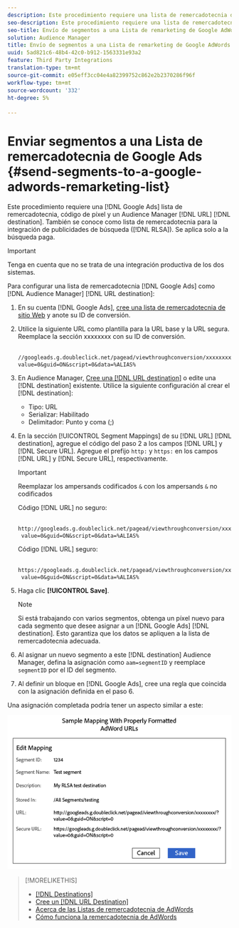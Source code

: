 ```yaml
---
description: Este procedimiento requiere una lista de remercadotecnia de AdWords, un código de píxeles y un destino de URL de Audience Manager. También se conoce como lista de remercadotecnia para la integración de publicidades de búsqueda (RLSA). Se aplica solo a la búsqueda paga.
seo-description: Este procedimiento requiere una lista de remercadotecnia de AdWords, un código de píxeles y un destino de URL de Audience Manager. También se conoce como lista de remercadotecnia para la integración de publicidades de búsqueda (RLSA). Se aplica solo a la búsqueda paga.
seo-title: Envío de segmentos a una Lista de remarketing de Google AdWords
solution: Audience Manager
title: Envío de segmentos a una Lista de remarketing de Google AdWords
uuid: 5ad821c6-48b4-42c0-b912-1563331e93a2
feature: Third Party Integrations
translation-type: tm+mt
source-git-commit: e05eff3cc04e4a82399752c862e2b2370286f96f
workflow-type: tm+mt
source-wordcount: '332'
ht-degree: 5%

---
```



# Enviar segmentos a una Lista de remercadotecnia de Google Ads {#send-segments-to-a-google-adwords-remarketing-list}

Este procedimiento requiere una [!DNL Google Ads] lista de remercadotecnia, código de píxel y un Audience Manager [!DNL URL] [!DNL destination]. También se conoce como lista de remercadotecnia para la integración de publicidades de búsqueda ([!DNL RLSA]). Se aplica solo a la búsqueda paga.

>[!IMPORTANT]
>Tenga en cuenta que no se trata de una integración productiva de los dos sistemas.

Para configurar una lista de remercadotecnia [!DNL Google Ads] como [!DNL Audience Manager] [!DNL URL destination]:

1. En su cuenta [!DNL Google Ads], [cree una lista de remercadotecnia de sitio Web](https://support.google.com/adwords/answer/2454064?hl=en) y anote su ID de conversión.
1. Utilice la siguiente URL como plantilla para la URL base y la URL segura. Reemplace la sección xxxxxxxx con su ID de conversión.

   ```
    //googleads.g.doubleclick.net/pagead/viewthroughconversion/xxxxxxxx/?value=0&guid=ON&script=0&data=%ALIAS%
   ```

1. En Audience Manager, [Cree una [!DNL URL destination]](../../features/destinations/create-url-destination.md) o edite una [!DNL destination] existente. Utilice la siguiente configuración al crear el [!DNL destination]:
   * Tipo: URL
   * Serializar: Habilitado
   * Delimitador: Punto y coma (;)

1. En la sección [!UICONTROL Segment Mappings] de su [!DNL URL] [!DNL destination], agregue el código del paso 2 a los campos [!DNL URL] y [!DNL Secure URL]. Agregue el prefijo `http:` y `https:` en los campos [!DNL URL] y [!DNL Secure URL], respectivamente.

   >[!IMPORTANT]
   >
   >Reemplazar los ampersands codificados `&` con los ampersands `&` no codificados

   Código [!DNL URL] no seguro:

   ```
    http://googleads.g.doubleclick.net/pagead/viewthroughconversion/xxxxxxxx/?
    value=0&guid=ON&script=0&data=%ALIAS%
   ```

   Código [!DNL URL] seguro:

   ```
    https://googleads.g.doubleclick.net/pagead/viewthroughconversion/xxxxxxxx/?
    value=0&guid=ON&script=0&data=%ALIAS%
   ```

1. Haga clic **[!UICONTROL Save]**.

   >[!NOTE]
   >
   >Si está trabajando con varios segmentos, obtenga un píxel nuevo para cada segmento que desee asignar a un [!DNL Google Ads] [!DNL destination]. Esto garantiza que los datos se apliquen a la lista de remercadotecnia adecuada.

1. Al asignar un nuevo segmento a este [!DNL destination] Audience Manager, defina la asignación como `aam=segmentID` y reemplace `segmentID` por el ID del segmento.
1. Al definir un bloque en [!DNL Google Ads], cree una regla que coincida con la asignación definida en el paso 6.

Una asignación completada podría tener un aspecto similar a este:

![](../assets/rlsa_mapping.png)

>[!MORELIKETHIS]
>
>* [[!DNL Destinations]](../../features/destinations/destinations.md)
>* [Cree un [!DNL URL Destination]](../../features/destinations/create-url-destination.md)
>* [Acerca de las Listas de remercadotecnia de AdWords](https://support.google.com/adwords/answer/2472738)
>* [Cómo funciona la remercadotecnia de AdWords](https://support.google.com/adwords/answer/2454000)

